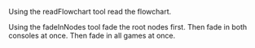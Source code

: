 Using the readFlowchart tool read the flowchart.

Using the fadeInNodes tool fade the root nodes first.
Then fade in both consoles at once.
Then fade in all games at once.